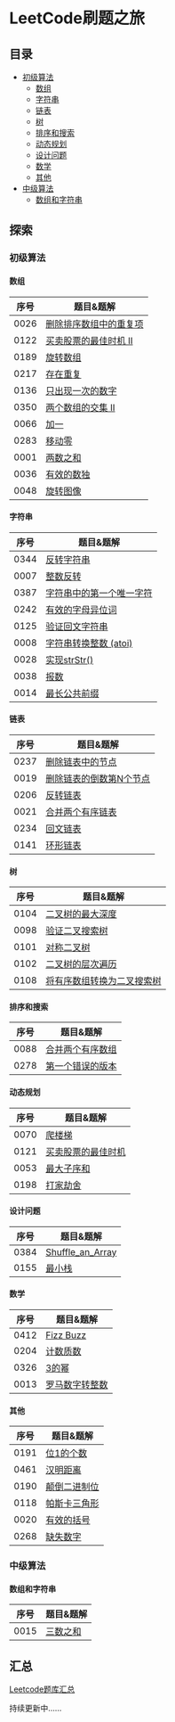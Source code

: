 # LeetCode刷题之旅

## 目录
* [初级算法](#初级算法)
    * [数组](#数组)
    * [字符串](#字符串)
    * [链表](#链表)
    * [树](#树)
    * [排序和搜索](#排序和搜索)
    * [动态规划](#动态规划)
    * [设计问题](#设计问题)
    * [数学](#数学)
    * [其他](#其他)
* [中级算法](#中级算法)
    * [数组和字符串](#数组和字符串)


## 探索
### 初级算法
#### 数组
| 序号 | 题目&题解                                                    |
| ---- | ------------------------------------------------------------ |
| 0026 | [删除排序数组中的重复项](Algorithms/No_0026_Remove_Duplicates_from_Sorted_Array.java) |
| 0122 | [买卖股票的最佳时机 II](Algorithms/No_0122_Best_Time_to_Buy_and_Sell_Stock_II.java) |
| 0189 | [旋转数组](Algorithms/No_0189_Rotate_Array.java) |
| 0217 | [存在重复](Algorithms/No_0217_Contains_Duplicate.java) |
| 0136 | [只出现一次的数字](Algorithms/No_0136_Single_Number.java) |
| 0350 | [两个数组的交集 II](Algorithms/No_0350_Intersection_of_Two_Arrays_II.java) |
| 0066 | [加一](Algorithms/No_0066_Plus_One.java) |
| 0283 | [移动零](Algorithms/No_0283_Move_Zeroes.java) |
| 0001 | [两数之和](Algorithms/No_0001_Two_Sum.java) |
| 0036 | [有效的数独](Algorithms/No_0036_Valid_Sudoku.java) |
| 0048 | [旋转图像](Algorithms/No_0048_Rotate_Image.java) |
#### 字符串
| 序号 | 题目&题解                                                    |
| ---- | ------------------------------------------------------------ |
| 0344 | [反转字符串](Algorithms/No_0344_Reverse_String.java) |
| 0007 | [整数反转](Algorithms/No_0007_Reverse_Integer.java) |
| 0387 | [字符串中的第一个唯一字符](Algorithms/No_0387_First_Unique_Character_in_a_String.java) |
| 0242 | [有效的字母异位词](Algorithms/No_0242_Valid_Anagram.java) |
| 0125 | [验证回文字符串](Algorithms/No_0125_Valid_Palindrome.java) |
| 0008 | [字符串转换整数 (atoi)](Algorithms/No_0008_String_to_Integer_atoi.java) |
| 0028 | [实现strStr()](Algorithms/No_0028_Implement_strStr.java) |
| 0038 | [报数](Algorithms/No_0038_Count_and_Say.java) |
| 0014 | [最长公共前缀](Algorithms/No_0014_Longest_Common_Prefix.java) |
#### 链表
| 序号 | 题目&题解                                                    |
| ---- | ------------------------------------------------------------ |
| 0237 | [删除链表中的节点](Algorithms/No_0237_Delete_Node_in_a_Linked_List.java) |
| 0019 | [删除链表的倒数第N个节点](Algorithms/No_0019_Remove_Nth_Node_From_End_of_List.java) |
| 0206 | [反转链表](Algorithms/No_0206_Reverse_Linked_List.java) |
| 0021 | [合并两个有序链表](Algorithms/No_0021_Merge_Two_Sorted_Lists.java) |
| 0234 | [回文链表](Algorithms/No_0234_Palindrome_Linked_List.java) |
| 0141 | [环形链表](Algorithms/No_0141_Linked_List_Cycle.java) |
#### 树
| 序号 | 题目&题解                                                    |
| ---- | ------------------------------------------------------------ |
| 0104 | [二叉树的最大深度](Algorithms/No_0104_Maximum_Depth_of_Binary_Tree.java) |
| 0098 | [验证二叉搜索树](Algorithms/No_0098_Validate_Binary_Search_Tree.java) |
| 0101 | [对称二叉树](Algorithms/No_0101_Symmetric_Tree.java) |
| 0102 | [二叉树的层次遍历](Algorithms/No_0102_Binary_Tree_Level_Order_Traversal.java) |
| 0108 | [将有序数组转换为二叉搜索树](Algorithms/No_0108_Convert_Sorted_Array_to_Binary_Search_Tree.java) |
#### 排序和搜索
| 序号 | 题目&题解                                                    |
| ---- | ------------------------------------------------------------ |
| 0088 | [合并两个有序数组](Algorithms/No_0088_Merge_Sorted_Array.java) |
| 0278 | [第一个错误的版本](Algorithms/No_0278_First_Bad_Version.java) |
#### 动态规划
| 序号 | 题目&题解                                                    |
| ---- | ------------------------------------------------------------ |
| 0070 | [爬楼梯](Algorithms/No_0070_Climbing_Stairs.java) |
| 0121 | [买卖股票的最佳时机](Algorithms/No_0121_Best_Time_to_Buy_and_Sell_Stock.java) |
| 0053 | [最大子序和](Algorithms/No_0053_Maximum_Subarray.java) |
| 0198 | [打家劫舍](Algorithms/No_0198_House_Robber.java) |
#### 设计问题
| 序号 | 题目&题解                                                    |
| ---- | ------------------------------------------------------------ |
| 0384 | [Shuffle_an_Array](Algorithms/No_0384_Shuffle_an_Array.java) |
| 0155 | [最小栈](Algorithms/No_0155_Min_Stack.java) |
#### 数学
| 序号 | 题目&题解                                                    |
| ---- | ------------------------------------------------------------ |
| 0412 | [Fizz Buzz](Algorithms/No_0412_Fizz_Buzz.java) |
| 0204 | [计数质数](Algorithms/No_0204_Count_Primes.java) |
| 0326 | [3的幂](Algorithms/No_0326_Power_of_Three.java) |
| 0013 | [罗马数字转整数](Algorithms/No_0013_Roman_to_Integer.java) |
#### 其他
| 序号 | 题目&题解                                                    |
| ---- | ------------------------------------------------------------ |
| 0191 | [位1的个数](Algorithms/No_0191_Number_of_1_Bits.java) |
| 0461 | [汉明距离](Algorithms/No_0461_Hamming_Distance.java) |
| 0190 | [颠倒二进制位](Algorithms/No_0190_Reverse_Bits.java) |
| 0118 | [帕斯卡三角形](Algorithms/No_0118_Pascals_Triangle.java) |
| 0020 | [有效的括号](Algorithms/No_0020_Valid_Parentheses.java) |
| 0268 | [缺失数字](Algorithms/No_0268_Missing_Number.java) |
### 中级算法
#### 数组和字符串
| 序号 | 题目&题解                                                    |
| ---- | ------------------------------------------------------------ |
| 0015 | [三数之和](Algorithms/No_0015_3Sum.java) |

## 汇总
[Leetcode题库汇总](Algorithms.md)

持续更新中……